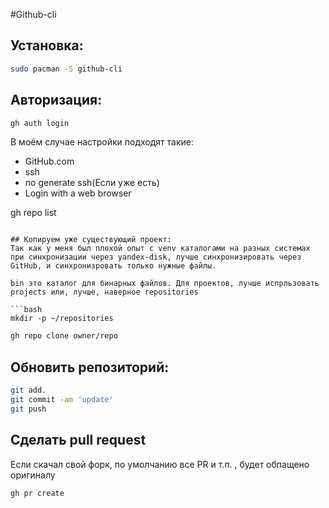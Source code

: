 #Github-cli

## Установка:

```bash
sudo pacman -S github-cli
```
## Авторизация:

```bash
gh auth login
```
В моём случае настройки подходят такие:
- GitHub.com
- ssh
- no generate ssh(Если уже есть)
- Login with a web browser


gh repo list
```

## Копируем уже существующий проект:
Так как у меня был плохой опыт с venv каталогами на разных системах при синхронизации через yandex-disk, лучше синхронизировать через GitHub, и синхронизровать только нужные файлы.

bin это каталог для бинарных файлов. Для проектов, лучше испрльзовать projects или, лучше, наверное repositories

```bash
mkdir -p ~/repositories
```

```bash
gh repo clone owner/repo
```

## Обновить репозиторий:

```bash
git add.
git commit -am 'update'
git push
```

## Сделать pull request

Если скачал свой форк, по умолчанию все PR и т.п. , будет обпащено оригиналу

```bash
gh pr create
```
